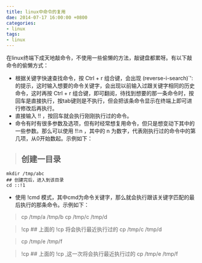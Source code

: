 ```yaml
---
title: linux中命令的复用
dae: 2014-07-17 16:00:00 +0800
categories:
- linux
tags:
- linux
---
```


在linux终端下成天地敲命令，不使用一些偷懒的方法，敲键盘都累呀。有以下敲命令的偷懒方式：

- 根据关键字快速查找命令，按 Ctrl + r 组合键，会出现 (reverse-i-search)`': 的提示，这时输入想要的命令关键字，会出现以前输入过跟关键字相同的历史命令，这时再按 Ctrl + r 组合键，即可翻阅，待找到想要的那一条命令时，按回车是直接执行，按tab键则是不执行，但会把该条命令显示在终端上即可进行修改后再执行。
- 直接输入 !! ，按回车就会执行刚刚执行过的命令。
- 命令有时有很多参数及选项，但有时经常想复用命令，但只是想变动下其中的一些参数。那么可以使用 !!:n ，其中的 n 为数字，代表刚执行过的命令中的第几项，从0开始数起。示例如下：

>	## 创建一目录
	mkdir /tmp/abc
	## 创建完后，进入到该目录
	cd ::!1

- 使用 !cmd 模式，其中cmd为命令关键字，那么就会执行跟该关键字匹配的最后执行的那条命令。示例如下：


>	cp /tmp/a /tmp/b
	cp /tmp/c /tmp/d
	
>	!cp
	## 上面的 !cp 将会执行最近执行过的 cp /tmp/c /tmp/d
	
>	cp /tmp/e /tmp/f
	
>	!cp
	## 上面的 !cp ,这一次将会执行最近执行过的 cp /tmp/e /tmp/f
